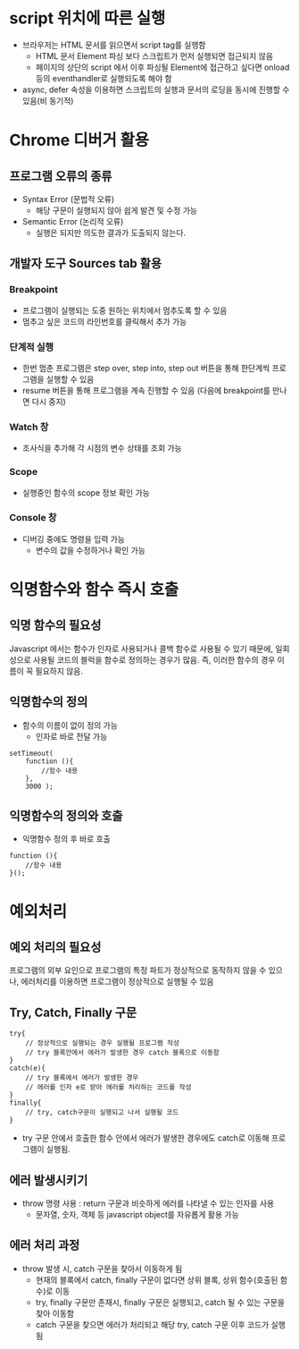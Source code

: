 # script 위치에 따른 실행

- 브라우저는 HTML 문서를 읽으면서 script tag를 실행함
  - HTML 문서 Element 파싱 보다 스크립트가 먼저 실행되면 접근되지 않음
  - 페이지의 상단의 script 에서 이후 파싱될 Element에 접근하고 싶다면 onload 등의 eventhandler로 실행되도록 해야 함
- async, defer 속성을 이용하면 스크립트의 실행과 문서의 로딩을 동시에 진행할 수 있음(비 동기적)



# Chrome 디버거 활용

## 프로그램 오류의 종류

- Syntax Error (문법적 오류)
  - 해당 구문이 실행되지 않아 쉽게 발견 및 수정 가능
- Semantic Error (논리적 오류)
  - 실행은 되지만 의도한 결과가 도출되지 않는다.

## 개발자 도구 Sources tab 활용

### Breakpoint

- 프로그램이 실행되는 도중 원하는 위치에서 멈추도록 할 수 있음
- 멈추고 싶은 코드의 라인번호를 클릭해서 추가 가능

### 단계적 실행

- 한번 멈춘 프로그램은 step over, step into, step out 버튼을 통해 한단계씩 프로그램을 실행할 수 있음
- resume 버튼을 통해 프로그램을 계속 진행할 수 있음 (다음에 breakpoint를 만나면 다시 중지)

### Watch 창

- 조사식을 추가해 각 시점의 변수 상태를 조회 가능

### Scope

- 실행중인 함수의 scope 정보 확인 가능

### Console 창

- 디버깅 중에도 명령을 입력 가능
  - 변수의 값을 수정하거나 확인 가능



# 익명함수와 함수 즉시 호출

## 익명 함수의 필요성

Javascript 에서는 함수가 인자로 사용되거나 콜백 함수로 사용될 수 있기 때문에, 일회성으로 사용될 코드의 블럭을 함수로 정의하는 경우가 많음. 즉, 이러한 함수의 경우 이름이 꼭 필요하지 않음.

## 익명함수의 정의

- 함수의 이름이 없이 정의 가능
  - 인자로 바로 전달 가능

```
setTimeout(
    function (){
        //함수 내용
    },
    3000 );
```

## 익명함수의 정의와 호출

- 익명함수 정의 후 바로 호출

```
function (){
    //함수 내용
}();
```



# 예외처리

## 예외 처리의 필요성

프로그램의 외부 요인으로 프로그램의 특정 파트가 정상적으로 동작하지 않을 수 있으나, 에러처리를 이용하면 프로그램이 정상적으로 실행될 수 있음

## Try, Catch, Finally 구문

```
try{
    // 정상적으로 실행되는 경우 실행될 프로그램 작성
    // try 블록안에서 에러가 발생한 경우 catch 블록으로 이동함
}
catch(e){
    // try 블록에서 에러가 발생한 경우
    // 에러를 인자 e로 받아 에러를 처리하는 코드를 작성
}
finally{
    // try, catch구문이 실행되고 나서 실행될 코드
}
```

- try 구문 안에서 호출한 함수 안에서 에러가 발생한 경우에도 catch로 이동해 프로그램이 실행됨.

## 에러 발생시키기

- throw 명령 사용 : return 구문과 비슷하게 에러를 나타낼 수 있는 인자를 사용
  - 문자열, 숫자, 객체 등 javascript object를 자유롭게 활용 가능

## 에러 처리 과정

- throw 발생 시, catch 구문을 찾아서 이동하게 됨
  - 현재의 블록에서 catch, finally 구문이 없다면 상위 블록, 상위 함수(호출된 함수)로 이동
  - try, finally 구문만 존재시, finally 구문은 실행되고, catch 될 수 있는 구문을 찾아 이동함
  - catch 구문을 찾으면 에러가 처리되고 해당 try, catch 구문 이후 코드가 실행됨



